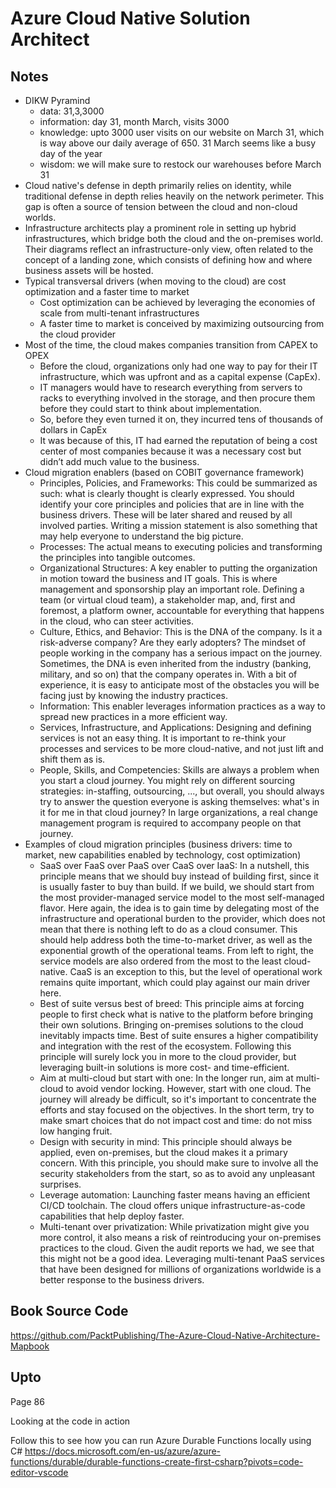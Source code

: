 # Azure Cloud Native Solution Architect

## Notes
* DIKW Pyramind
  * data: 31,3,3000
  * information: day 31, month March, visits 3000
  * knowledge: upto 3000 user visits on our website on March 31, which is way above our daily average of 650. 31 March seems like a busy day of the year
  * wisdom: we will make sure to restock our warehouses before March 31
* Cloud native's defense in depth primarily relies on identity, while traditional defense in depth relies heavily on the network perimeter. This gap is often a source of tension between the cloud and non-cloud worlds.
* Infrastructure architects play a prominent role in setting up hybrid infrastructures, which bridge both the cloud and the on-premises world. Their diagrams reflect an infrastructure-only view, often related to the concept of a landing zone, which consists of defining how and where business assets will be hosted.
* Typical transversal drivers (when moving to the cloud) are cost optimization and a faster time to market
  * Cost optimization can be achieved by leveraging the economies of scale from multi-tenant infrastructures
  * A faster time to market is conceived by maximizing outsourcing from the cloud provider
* Most of the time, the cloud makes companies transition from CAPEX to OPEX
  * Before the cloud, organizations only had one way to pay for their IT infrastructure, which was upfront and as a capital expense (CapEx).
  * IT managers would have to research everything from servers to racks to everything involved in the storage, and then procure them before they could start to think about implementation.
  * So, before they even turned it on, they incurred tens of thousands of dollars in CapEx
  * It was because of this, IT had earned the reputation of being a cost center of most companies because it was a necessary cost but didn’t add much value to the business.
* Cloud migration enablers (based on COBIT governance framework)
  * Principles, Policies, and Frameworks: This could be summarized as such: what is clearly thought is clearly expressed. You should identify your core principles and policies that are in line with the business drivers. These will be later shared and reused by all involved parties. Writing a mission statement is also something that may help everyone to understand the big picture.
  * Processes: The actual means to executing policies and transforming the principles into tangible outcomes.
  * Organizational Structures: A key enabler to putting the organization in motion toward the business and IT goals. This is where management and sponsorship play an important role. Defining a team (or virtual cloud team), a stakeholder map, and, first and foremost, a platform owner, accountable for everything that happens in the cloud, who can steer activities.
  * Culture, Ethics, and Behavior: This is the DNA of the company. Is it a risk-adverse company? Are they early adopters? The mindset of people working in the company has a serious impact on the journey. Sometimes, the DNA is even inherited from the industry (banking, military, and so on) that the company operates in. With a bit of experience, it is easy to anticipate most of the obstacles you will be facing just by knowing the industry practices.
  * Information: This enabler leverages information practices as a way to spread new practices in a more efficient way.
  * Services, Infrastructure, and Applications: Designing and defining services is not an easy thing. It is important to re-think your processes and services to be more cloud-native, and not just lift and shift them as is.
  * People, Skills, and Competencies: Skills are always a problem when you start a cloud journey. You might rely on different sourcing strategies: in-staffing, outsourcing, ..., but overall, you should always try to answer the question everyone is asking themselves: what's in it for me in that cloud journey? In large organizations, a real change management program is required to accompany people on that journey.
* Examples of cloud migration principles (business drivers: time to market, new capabilities enabled by technology, cost optimization)
  * SaaS over FaaS over PaaS over CaaS over IaaS: In a nutshell, this principle means that we should buy instead of building first, since it is usually faster to buy than build. If we build, we should start from the most provider-managed service model to the most self-managed flavor. Here again, the idea is to gain time by delegating most of the infrastructure and operational burden to the provider, which does not mean that there is nothing left to do as a cloud consumer. This should help address both the time-to-market driver, as well as the exponential growth of the operational teams. From left to right, the service models are also ordered from the most to the least cloud-native. CaaS is an exception to this, but the level of operational work remains quite important, which could play against our main driver here.
  * Best of suite versus best of breed: This principle aims at forcing people to first check what is native to the platform before bringing their own solutions. Bringing on-premises solutions to the cloud inevitably impacts time. Best of suite ensures a higher compatibility and integration with the rest of the ecosystem. Following this principle will surely lock you in more to the cloud provider, but leveraging built-in solutions is more cost- and time-efficient.
  * Aim at multi-cloud but start with one: In the longer run, aim at multi-cloud to avoid vendor locking. However, start with one cloud. The journey will already be difficult, so it's important to concentrate the efforts and stay focused on the objectives. In the short term, try to make smart choices that do not impact cost and time: do not miss low hanging fruit.
  * Design with security in mind: This principle should always be applied, even on-premises, but the cloud makes it a primary concern. With this principle, you should make sure to involve all the security stakeholders from the start, so as to avoid any unpleasant surprises.
  * Leverage automation: Launching faster means having an efficient CI/CD toolchain. The cloud offers unique infrastructure-as-code capabilities that help deploy faster.
  * Multi-tenant over privatization: While privatization might give you more control, it also means a risk of reintroducing your on-premises practices to the cloud. Given the audit reports we had, we see that this might not be a good idea. Leveraging multi-tenant PaaS services that have been designed for millions of organizations worldwide is a better response to the business drivers.

## Book Source Code
https://github.com/PacktPublishing/The-Azure-Cloud-Native-Architecture-Mapbook

## Upto
Page 86

Looking at the code in action

Follow this to see how you can run Azure Durable Functions locally using C#
https://docs.microsoft.com/en-us/azure/azure-functions/durable/durable-functions-create-first-csharp?pivots=code-editor-vscode
